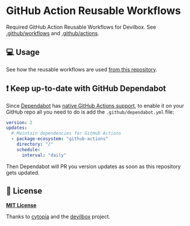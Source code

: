 # GitHub Action Reusable Workflows

Required GitHub Action Reusable Workflows for Devilbox. See [.github/workflows](.github/workflows) and [.github/actions](.github/actions).


## :computer: Usage

See how the reusable workflows are used [from this repository](https://github.com/john-ea/devilbox-actions/network/dependents).


## :exclamation: Keep up-to-date with GitHub Dependabot


Since [Dependabot](https://docs.github.com/en/github/administering-a-repository/keeping-your-actions-up-to-date-with-github-dependabot) has [native GitHub Actions support](https://docs.github.com/en/github/administering-a-repository/configuration-options-for-dependency-updates#package-ecosystem), to enable it on your GitHub repo all you need to do is add the `.github/dependabot.yml` file:

```yml
version: 2
updates:
  # Maintain dependencies for GitHub Actions
  - package-ecosystem: "github-actions"
    directory: "/"
    schedule:
      interval: "daily"
```

Then Dependabot will PR you version updates as soon as this repository gets updated.


## :page_facing_up: License

**[MIT License](LICENSE)**

Thanks to [cytopia](https://github.com/cytopia) and the [devilbox](https://github.com/devilbox) project. 
